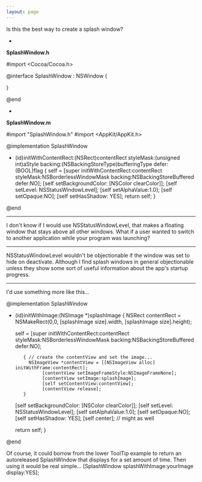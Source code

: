 ```yaml
---
layout: page
---
```


Is this the best way to create a splash window?

*
**SplashWindow.h**
    
#import <Cocoa/Cocoa.h>

@interface SplashWindow : NSWindow
{

}

@end

*
**SplashWindow.m**
    

#import "SplashWindow.h"
#import <AppKit/AppKit.h>

@implementation SplashWindow

- (id)initWithContentRect:(NSRect)contentRect
                styleMask:(unsigned int)aStyle
                  backing:(NSBackingStoreType)bufferingType
                    defer:(BOOL)flag
{
	self = [super initWithContentRect:contentRect
                                styleMask:NSBorderlessWindowMask
                                  backing:NSBackingStoreBuffered
                                    defer:NO];
    [self setBackgroundColor: [NSColor clearColor]];
    [self setLevel: NSStatusWindowLevel];
    [self setAlphaValue:1.0];
    [self setOpaque:NO];
    [self setHasShadow: YES];
    return self;
}

@end



----

I don't know if I would use NSStatusWindowLevel, that makes a floating window that stays above all other windows.  What if a user wanted to switch to another application while your program was launching?

----

NSStatusWindowLevel wouldn't be objectionable if the window was set to hide on deactivate. Although I find splash windows in general objectionable unless they show some sort of useful information about the app's startup progress.

----

I'd use something more like this...

    
@implementation SplashWindow

- (id)initWithImage:(NSImage *)splashImage
{
     NSRect contentRect = NSMakeRect(0,0, [splashImage size].width, [splashImage size].height);

	self = [super initWithContentRect:contentRect
                                styleMask:NSBorderlessWindowMask
                                  backing:NSBackingStoreBuffered
                                    defer:NO];

         { // create the contentView and set the image...
           NSImageView *contentView = [[NSImageView alloc] initWithFrame:contentRect];
                [contentView setImageFrameStyle:NSImageFrameNone];
                [contentView setImage:splashImage];
                [self setContentView:contentView];
                [contentView release];
         }

    [self setBackgroundColor: [NSColor clearColor]];
    [self setLevel: NSStatusWindowLevel];
    [self setAlphaValue:1.0];
    [self setOpaque:NO];
    [self setHasShadow: YES];
    [self center]; // might as well

    return self;
}

@end


Of course, it could borrow from the lower ToolTip example to return an autoreleased SplashWindow that displays for a set amount of time. Then using it would be real simple... [SplashWindow splashWithImage:yourImage display:YES];
